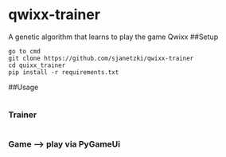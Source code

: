 # qwixx-trainer
A genetic algorithm that learns to play the game Qwixx
##Setup
```shell
go to cmd
git clone https://github.com/sjanetzki/qwixx-trainer
cd quixx_trainer
pip install -r requirements.txt
```

##Usage
```shell
```
### Trainer
```shell
```

### Game --> play via PyGameUi
```shell
```
